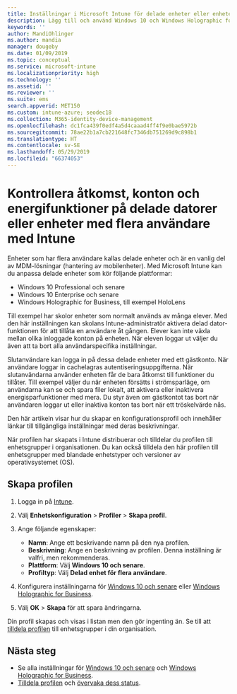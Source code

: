 ```yaml
---
title: Inställningar i Microsoft Intune för delade enheter eller enheter med flera användare – Azure | Microsoft Docs
description: Lägg till och använd Windows 10 och Windows Holographic for Business-enheter som är delade eller som används av flera användare i Microsoft Intune. Se en lista över alla inställningar och vad de gör på enheterna, inklusive Microsoft HoloLens. Kontrollera gästkonton, hantera konton och ta bort inaktiva konton, tillåt eller förhindra att spara i lokal lagring, ange energi- och strömsparalternativ, välj när uppdateringar installeras och använd enheter i utbildningsmiljöer i en enhetskonfigurationsprofil.
keywords: ''
author: MandiOhlinger
ms.author: mandia
manager: dougeby
ms.date: 01/09/2019
ms.topic: conceptual
ms.service: microsoft-intune
ms.localizationpriority: high
ms.technology: ''
ms.assetid: ''
ms.reviewer: ''
ms.suite: ems
search.appverid: MET150
ms.custom: intune-azure; seodec18
ms.collection: M365-identity-device-management
ms.openlocfilehash: dc1fca439f0edf4a5d4caaad4ff4f9e0bae5972b
ms.sourcegitcommit: 78ae22b1a7cb221648fc7346db751269d9c898b1
ms.translationtype: HT
ms.contentlocale: sv-SE
ms.lasthandoff: 05/29/2019
ms.locfileid: "66374053"
---
```

# <a name="control-access-accounts-and-power-features-on-shared-pc-or-multi-user-devices-using-intune"></a>Kontrollera åtkomst, konton och energifunktioner på delade datorer eller enheter med flera användare med Intune

Enheter som har flera användare kallas delade enheter och är en vanlig del av MDM-lösningar (hantering av mobilenheter). Med Microsoft Intune kan du anpassa delade enheter som kör följande plattformar:

- Windows 10 Professional och senare
- Windows 10 Enterprise och senare
- Windows Holographic for Business, till exempel HoloLens

Till exempel har skolor enheter som normalt används av många elever. Med den här inställningen kan skolans Intune-administratör aktivera delad dator-funktionen för att tillåta en användare åt gången. Elever kan inte växla mellan olika inloggade konton på enheten. När eleven loggar ut väljer du även att ta bort alla användarspecifika inställningar.

Slutanvändare kan logga in på dessa delade enheter med ett gästkonto. När användare loggar in cachelagras autentiseringsuppgifterna. När slutanvändarna använder enheten får de bara åtkomst till funktioner du tillåter. Till exempel väljer du när enheten försätts i strömsparläge, om användarna kan se och spara filer lokalt, att aktivera eller inaktivera energisparfunktioner med mera. Du styr även om gästkontot tas bort när användaren loggar ut eller inaktiva konton tas bort när ett tröskelvärde nås.

Den här artikeln visar hur du skapar en konfigurationsprofil och innehåller länkar till tillgängliga inställningar med deras beskrivningar.

När profilen har skapats i Intune distribuerar och tilldelar du profilen till enhetsgrupper i organisationen. Du kan också tilldela den här profilen till enhetsgrupper med blandade enhetstyper och versioner av operativsystemet (OS).

## <a name="create-the-profile"></a>Skapa profilen

1. Logga in på [Intune](https://go.microsoft.com/fwlink/?linkid=2090973).
2. Välj **Enhetskonfiguration** > **Profiler** > **Skapa profil**.
3. Ange följande egenskaper:

   - **Namn**: Ange ett beskrivande namn på den nya profilen.
   - **Beskrivning**: Ange en beskrivning av profilen. Denna inställning är valfri, men rekommenderas.
   - **Plattform**: Välj **Windows 10 och senare**.
   - **Profiltyp**: Välj **Delad enhet för flera användare**.

4. Konfigurera inställningarna för [Windows 10 och senare](shared-user-device-settings-windows.md) eller [Windows Holographic for Business](shared-user-device-settings-windows-holographic.md).

5. Välj **OK** > **Skapa** för att spara ändringarna.

Din profil skapas och visas i listan men den gör ingenting än. Se till att [tilldela profilen](device-profile-assign.md) till enhetsgrupper i din organisation.

## <a name="next-steps"></a>Nästa steg

- Se alla inställningar för [Windows 10 och senare](shared-user-device-settings-windows.md) och [Windows Holographic for Business](shared-user-device-settings-windows-holographic.md).
- [Tilldela profilen](device-profile-assign.md) och [övervaka dess status](device-profile-monitor.md).
